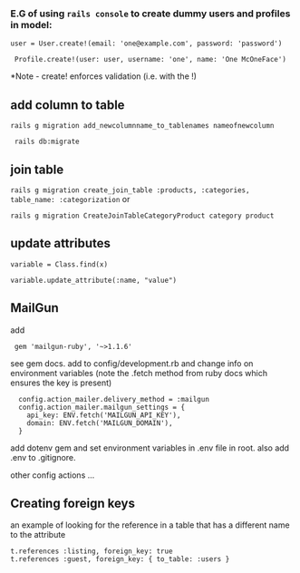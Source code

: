 ### E.G of using `rails console` to create dummy users and profiles in model:

``` user = User.create!(email: 'one@example.com', password: 'password') ```

``` Profile.create!(user: user, username: 'one', name: 'One McOneFace')```

*Note - create! enforces validation (i.e. with the !)


## add column to table

```rails g migration add_newcolumnname_to_tablenames nameofnewcolumn```

``` rails db:migrate```

## join table

``` rails g migration create_join_table :products, :categories, table_name: :categorization ```
or

```rails g migration CreateJoinTableCategoryProduct category product```

## update attributes

```variable = Class.find(x)```

```variable.update_attribute(:name, "value")```



## MailGun

add     

``` gem 'mailgun-ruby', '~>1.1.6'```

see gem docs.
add to config/development.rb and change info on environment variables (note the .fetch method from ruby docs which ensures the key is present)

```
  config.action_mailer.delivery_method = :mailgun
  config.action_mailer.mailgun_settings = {
    api_key: ENV.fetch('MAILGUN_API_KEY'),
    domain: ENV.fetch('MAILGUN_DOMAIN'),
  }
```

add dotenv gem and set environment variables in .env file in root. also add .env to .gitignore.

other config actions ...


## Creating foreign keys

an example of looking for the reference in a table that has a different name to the attribute

```
t.references :listing, foreign_key: true
t.references :guest, foreign_key: { to_table: :users }
```